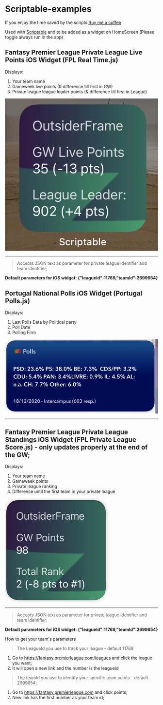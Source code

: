 # Scriptable-examples

If you enjoy the time saved by the scripts
[ Buy me a coffee ](https://paypal.me/ttsantos)

Used with [Scriptable](https://scriptable.app) and to be added as a widget on HomeScreen
(Please toggle always run in the app)

## Fantasy Premier League Private League Live Points iOS Widget (FPL Real Time.js)

Displays:

1. Your team name
2. Gameweek live points (& difference till first in GW)
3. Private league league leader points (& difference till first in League)

![iOS Widget example](https://github.com/ttsantos/Scriptable-examples/blob/main/LiveScoreExample.jpeg?raw=true)

---

> Accepts JSON text as parameter for private league identifier and team identifier;

**Default parameters for iOS widget: {"leagueId":11769,"teamId":2699654}**

## Portugal National Polls iOS Widget (Portugal Polls.js)

Displays:

1. Last Polls Data by Political party
2. Poll Date 
3. Polling Firm

![iOS Widget example](https://github.com/ttsantos/Scriptable-examples/blob/main/PortugalPollsExample.png?raw=true)

---

## Fantasy Premier League Private League Standings iOS Widget (FPL Private League Score.js) - only updates properly at the end of the GW;

Displays:

1. Your team name
2. Gameweek points
3. Private league ranking
4. Difference until the first team in your private league

![iOS Widget example](https://github.com/ttsantos/Scriptable-examples/blob/main/Screenshot%202020-12-26%20at%2011.18.23.png?raw=true)

---

> Accepts JSON text as parameter for private league identifier and team identifier;

**Default parameters for iOS widget: {"leagueId":11769,"teamId":2699654}**


How to get your team's parameters

> The LeagueId  you use to track your league - default 11769 

1. Go to https://fantasy.premierleague.com/leagues and click the league you want;
2. It will open a new link and the number is the leagueId

> The teamId you use to identify your specific team points - default 2699654;

1. Go to https://fantasy.premierleague.com and click points;
2. New link has the first number as your team id;


